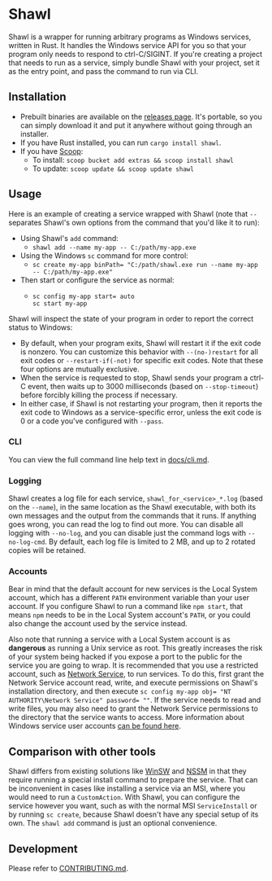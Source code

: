 # Shawl

Shawl is a wrapper for running arbitrary programs as Windows services, written in Rust.
It handles the Windows service API for you
so that your program only needs to respond to ctrl-C/SIGINT.
If you're creating a project that needs to run as a service,
simply bundle Shawl with your project, set it as the entry point,
and pass the command to run via CLI.

## Installation
* Prebuilt binaries are available on the
  [releases page](https://github.com/mtkennerly/shawl/releases).
  It's portable, so you can simply download it and put it anywhere
  without going through an installer.
* If you have Rust installed, you can run `cargo install shawl`.
* If you have [Scoop](https://scoop.sh):
  * To install: `scoop bucket add extras && scoop install shawl`
  * To update: `scoop update && scoop update shawl`

## Usage
Here is an example of creating a service wrapped with Shawl
(note that `--` separates Shawl's own options from the command that you'd like it to run):

* Using Shawl's `add` command:
  * `shawl add --name my-app -- C:/path/my-app.exe`
* Using the Windows `sc` command for more control:
  * `sc create my-app binPath= "C:/path/shawl.exe run --name my-app -- C:/path/my-app.exe"`
* Then start or configure the service as normal:
  * ```
    sc config my-app start= auto
    sc start my-app
    ```

Shawl will inspect the state of your program in order to report the correct status to Windows:

* By default, when your program exits, Shawl will restart it if the exit code is nonzero.
  You can customize this behavior with `--(no-)restart` for all exit codes
  or `--restart-if(-not)` for specific exit codes.
  Note that these four options are mutually exclusive.
* When the service is requested to stop, Shawl sends your program a ctrl-C event,
  then waits up to 3000 milliseconds (based on `--stop-timeout`)
  before forcibly killing the process if necessary.
* In either case, if Shawl is not restarting your program,
  then it reports the exit code to Windows as a service-specific error,
  unless the exit code is 0 or a code you've configured with `--pass`.

### CLI
You can view the full command line help text in [docs/cli.md](./docs/cli.md).

### Logging
Shawl creates a log file for each service,
`shawl_for_<service>_*.log` (based on the `--name`),
in the same location as the Shawl executable,
with both its own messages and the output from the commands that it runs.
If anything goes wrong, you can read the log to find out more.
You can disable all logging with `--no-log`,
and you can disable just the command logs with `--no-log-cmd`.
By default, each log file is limited to 2 MB, and up to 2 rotated copies will be retained.

### Accounts
Bear in mind that the default account for new services is the Local System account,
which has a different `PATH` environment variable than your user account.
If you configure Shawl to run a command like `npm start`,
that means `npm` needs to be in the Local System account's `PATH`,
or you could also change the account used by the service instead.

Also note that running a service with a Local System account is as **dangerous** as running a Unix service as root.
This greatly increases the risk of your system being hacked
if you expose a port to the public for the service you are going to wrap.
It is recommended that you use a restricted account, such as
[Network Service](https://learn.microsoft.com/en-us/windows/win32/services/networkservice-account),
to run services.
To do this, first grant the Network Service account read, write, and execute permissions on Shawl's installation directory,
and then execute `sc config my-app obj= "NT AUTHORITY\Network Service" password= ""`.
If the service needs to read and write files,
you may also need to grant the Network Service permissions to the directory that the service wants to access.
More information about Windows service user accounts [can be found here](https://stackoverflow.com/questions/510170).

## Comparison with other tools
Shawl differs from existing solutions like
[WinSW](https://github.com/kohsuke/winsw) and [NSSM](https://nssm.cc)
in that they require running a special install command to prepare the service.
That can be inconvenient in cases like installing a service via an MSI,
where you would need to run a `CustomAction`.
With Shawl, you can configure the service however you want,
such as with the normal MSI `ServiceInstall` or by running `sc create`,
because Shawl doesn't have any special setup of its own.
The `shawl add` command is just an optional convenience.

## Development
Please refer to [CONTRIBUTING.md](CONTRIBUTING.md).
